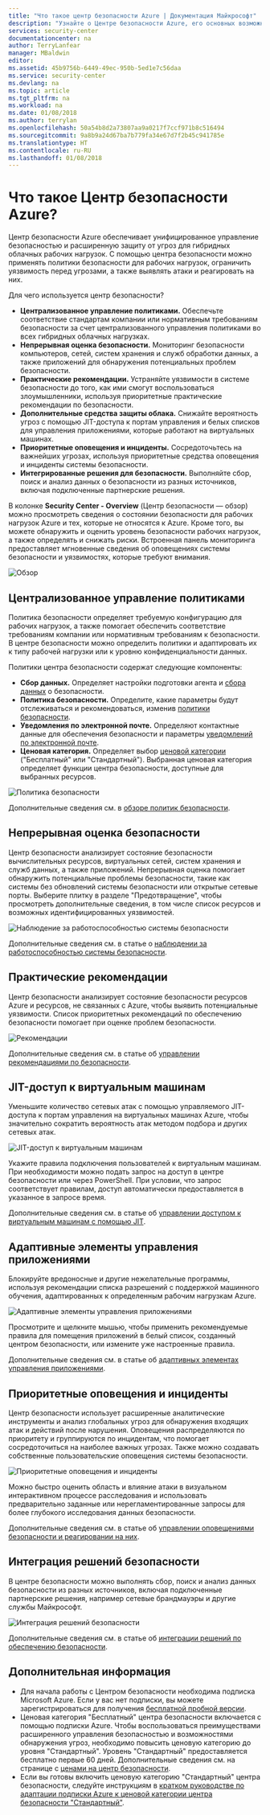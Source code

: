 ```yaml
---
title: "Что такое центр безопасности Azure | Документация Майкрософт"
description: "Узнайте о Центре безопасности Azure, его основных возможностях и о том, как он работает."
services: security-center
documentationcenter: na
author: TerryLanfear
manager: MBaldwin
editor: 
ms.assetid: 45b9756b-6449-49ec-950b-5ed1e7c56daa
ms.service: security-center
ms.devlang: na
ms.topic: article
ms.tgt_pltfrm: na
ms.workload: na
ms.date: 01/08/2018
ms.author: terrylan
ms.openlocfilehash: 50a54b8d2a73807aa9a0217f7ccf971b8c516494
ms.sourcegitcommit: 9a8b9a24d67ba7b779fa34e67d7f2b45c941785e
ms.translationtype: HT
ms.contentlocale: ru-RU
ms.lasthandoff: 01/08/2018
---
```

# <a name="what-is-azure-security-center"></a>Что такое Центр безопасности Azure?
Центр безопасности Azure обеспечивает унифицированное управление безопасностью и расширенную защиту от угроз для гибридных облачных рабочих нагрузок. С помощью центра безопасности можно применять политики безопасности для рабочих нагрузок, ограничить уязвимость перед угрозами, а также выявлять атаки и реагировать на них.

Для чего используется центр безопасности?

- **Централизованное управление политиками.** Обеспечьте соответствие стандартам компании или нормативным требованиям безопасности за счет централизованного управления политиками во всех гибридных облачных нагрузках.
- **Непрерывная оценка безопасности.** Мониторинг безопасности компьютеров, сетей, систем хранения и служб обработки данных, а также приложений для обнаружения потенциальных проблем безопасности.
- **Практические рекомендации.** Устраняйте уязвимости в системе безопасности до того, как ими смогут воспользоваться злоумышленники, используя приоритетные практические рекомендации по безопасности.
- **Дополнительные средства защиты облака.** Снижайте вероятность угроз с помощью JIT-доступа к портам управления и белых списков для управления приложениями, которые работают на виртуальных машинах.
- **Приоритетные оповещения и инциденты.** Сосредоточьтесь на важнейших угрозах, используя приоритетные средства оповещения и инциденты системы безопасности.
- **Интегрированные решения для безопасности.** Выполняйте сбор, поиск и анализ данных о безопасности из разных источников, включая подключенные партнерские решения.

В колонке **Security Center - Overview** (Центр безопасности — обзор) можно просмотреть сведения о состоянии безопасности для рабочих нагрузок Azure и тех, которые не относятся к Azure. Кроме того, вы можете обнаружить и оценить уровень безопасности рабочих нагрузок, а также определять и снижать риски. Встроенная панель мониторинга предоставляет мгновенные сведения об оповещениях системы безопасности и уязвимостях, которые требуют внимания.

![Обзор][1]

## <a name="centralized-policy-management"></a>Централизованное управление политиками
Политика безопасности определяет требуемую конфигурацию для рабочих нагрузок, а также помогает обеспечить соответствие требованиям компании или нормативным требованиям к безопасности. В центре безопасности можно определить политики и адаптировать их к типу рабочей нагрузки или к уровню конфиденциальности данных.

Политики центра безопасности содержат следующие компоненты:

- **Сбор данных.** Определяет настройки подготовки агента и [сбора данных](security-center-enable-data-collection.md) о безопасности.
- **Политика безопасности.** Определите, какие параметры будут отслеживаться и рекомендоваться, изменив [политики безопасности](security-center-policies.md).
- **Уведомления по электронной почте.** Определяют контактные данные для обеспечения безопасности и параметры [уведомлений по электронной почте](security-center-provide-security-contact-details.md).
- **Ценовая категория.** Определяет выбор [ценовой категории](security-center-pricing.md) ("Бесплатный" или "Стандартный"). Выбранная ценовая категория определяет функции центра безопасности, доступные для выбранных ресурсов.

![Политика безопасности][2]

Дополнительные сведения см. в [обзоре политик безопасности](security-center-policies-overview.md).

## <a name="continuous-security-assessment"></a>Непрерывная оценка безопасности
Центр безопасности анализирует состояние безопасности вычислительных ресурсов, виртуальных сетей, систем хранения и служб данных, а также приложений. Непрерывная оценка помогает обнаружить потенциальные проблемы безопасности, такие как системы без обновлений системы безопасности или открытые сетевые порты. Выберите плитку в разделе "Предотвращение", чтобы просмотреть дополнительные сведения, в том числе список ресурсов и возможных идентифицированных уязвимостей.

![Наблюдение за работоспособностью системы безопасности][3]

Дополнительные сведения см. в статье о [наблюдении за работоспособностью системы безопасности](security-center-monitoring.md).

## <a name="actionable-recommendations"></a>Практические рекомендации
Центр безопасности анализирует состояние безопасности ресурсов Azure и ресурсов, не связанных с Azure, чтобы выявить потенциальные уязвимости. Список приоритетных рекомендаций по обеспечению безопасности помогает при оценке проблем безопасности.

![Рекомендации][4]

Дополнительные сведения см. в статье об [управлении рекомендациями по безопасности](security-center-recommendations.md).

## <a name="just-in-time-vm-access"></a>JIT-доступ к виртуальным машинам
Уменьшите количество сетевых атак с помощью управляемого JIT-доступа к портам управления на виртуальных машинах Azure, чтобы значительно сократить вероятность атак методом подбора и других сетевых атак.

![JIT-доступ к виртуальным машинам][5]

Укажите правила подключения пользователей к виртуальным машинам. При необходимости можно подать запрос на доступ в центре безопасности или через PowerShell. При условии, что запрос соответствует правилам, доступ автоматически предоставляется в указанное в запросе время.

Дополнительные сведения см. в статье об [управлении доступом к виртуальным машинам с помощью JIT](security-center-just-in-time.md).

## <a name="adaptive-application-controls"></a>Адаптивные элементы управления приложениями
Блокируйте вредоносные и другие нежелательные программы, используя рекомендации списка разрешений с поддержкой машинного обучения, адаптированных к определенным рабочим нагрузкам Azure.

![Адаптивные элементы управления приложениями][6]

Просмотрите и щелкните мышью, чтобы применить рекомендуемые правила для помещения приложений в белый список, созданный центром безопасности, или измените уже настроенные правила.

Дополнительные сведения см. в статье об [адаптивных элементах управления приложениями](security-center-adaptive-application.md).

## <a name="prioritized-alerts-and-incidents"></a>Приоритетные оповещения и инциденты
Центр безопасности использует расширенные аналитические инструменты и анализ глобальных угроз для обнаружения входящих атак и действий после нарушения. Оповещения распределяются по приоритету и группируются по инцидентам, что помогает сосредоточиться на наиболее важных угрозах. Также можно создавать собственные пользовательские оповещения системы безопасности.

![Приоритетные оповещения и инциденты][7]

Можно быстро оценить область и влияние атаки в визуальном интерактивном процессе расследования и использовать предварительно заданные или нерегламентированные запросы для более глубокого исследования данных безопасности.

Дополнительные сведения см. в статье об [управлении оповещениями безопасности и реагировании на них](security-center-managing-and-responding-alerts.md).

## <a name="integrate-your-security-solutions"></a>Интеграция решений безопасности
В центре безопасности можно выполнять сбор, поиск и анализ данных безопасности из разных источников, включая подключенные партнерские решения, например сетевые брандмауэры и другие службы Майкрософт.

![Интеграция решений безопасности][8]

Дополнительные сведения см. в статье об [интеграции решений по обеспечению безопасности](security-center-partner-integration.md).

## <a name="next-steps"></a>Дополнительная информация

- Для начала работы с Центром безопасности необходима подписка Microsoft Azure. Если у вас нет подписки, вы можете зарегистрироваться для получения [бесплатной пробной версии](https://azure.microsoft.com/free/).
- Ценовая категория "Бесплатный" центра безопасности включается с помощью подписки Azure. Чтобы воспользоваться преимуществами расширенного управления безопасностью и возможностями обнаружения угроз, необходимо повысить ценовую категорию до уровня "Стандартный". Уровень "Стандартный" предоставляется бесплатно первые 60 дней. Дополнительные сведения см. на странице с [ценами на центр безопасности](https://azure.microsoft.com/pricing/details/security-center/).
- Если вы готовы включить ценовую категорию "Стандартный" центра безопасности, следуйте инструкциям в [кратком руководстве по адаптации подписки Azure к ценовой категории центра безопасности "Стандартный"](security-center-get-started.md).


<!--Image references-->
[1]: ./media/security-center-intro/overview.png
[2]: ./media/security-center-intro/security-policy.png
[3]: ./media/security-center-intro/compute.png
[4]: ./media/security-center-intro/recommendations.png
[5]: ./media/security-center-intro/just-in-time-vm-access.png
[6]: ./media/security-center-intro/adaptive-app-controls.png
[7]: ./media/security-center-intro/security-alerts.png
[8]: ./media/security-center-intro/security-solutions.png

